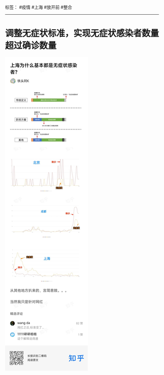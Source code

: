 标签： #疫情 #上海 #放开前 #整合
***
# 调整无症状标准，实现无症状感染者数量超过确诊数量
![](https://raw.githubusercontent.com/bluntvoice/mypic/main/1673175543306.jpg)
